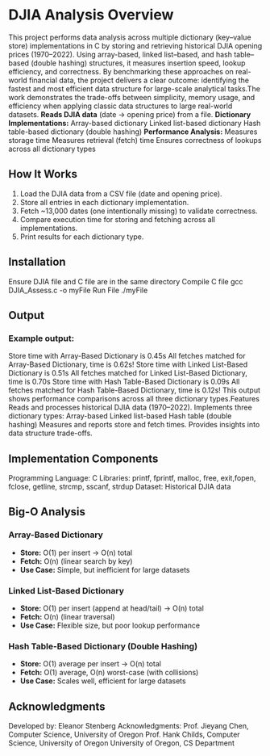 # DJIA Analysis Overview
This project performs data analysis across multiple dictionary (key–value store) implementations in C by storing and retrieving historical DJIA opening prices (1970–2022). Using array-based, linked list–based, and hash table–based (double hashing) structures, it measures insertion speed, lookup efficiency, and correctness.
By benchmarking these approaches on real-world financial data, the project delivers a clear outcome: identifying the fastest and most efficient data structure for large-scale analytical tasks.The work demonstrates the trade-offs between simplicity, memory usage, and efficiency when applying classic data structures to large real-world datasets.
**Reads DJIA data** (date → opening price) from a file.
**Dictionary Implementations:**
Array-based dictionary
Linked list-based dictionary
Hash table-based dictionary (double hashing)
**Performance Analysis:**
Measures storage time
Measures retrieval (fetch) time
Ensures correctness of lookups across all dictionary types

## How It Works
1. Load the DJIA data from a CSV file (date and opening price).
2. Store all entries in each dictionary implementation.
3. Fetch ~13,000 dates (one intentionally missing) to validate correctness.
4. Compare execution time for storing and fetching across all implementations.
5. Print results for each dictionary type.

## Installation 
Ensure DJIA file and C file are in the same directory
Compile C file
gcc DJIA_Assess.c -o myFile
Run File
./myFile

## Output
### Example output:
Store time with Array-Based Dictionary is 0.45s
All fetches matched for Array-Based Dictionary, time is 0.62s!
Store time with Linked List-Based Dictionary is 0.51s
All fetches matched for Linked List-Based Dictionary, time is 0.70s
Store time with Hash Table-Based Dictionary is 0.09s
All fetches matched for Hash Table-Based Dictionary, time is 0.12s!
This output shows performance comparisons across all three dictionary types.Features
Reads and processes historical DJIA data (1970–2022).
Implements three dictionary types:
Array-based
Linked list-based
Hash table (double hashing)
Measures and reports store and fetch times.
Provides insights into data structure trade-offs.

## Implementation Components
Programming Language: C
Libraries:
printf, fprintf, malloc, free, exit,fopen, fclose, getline, strcmp, sscanf, strdup
Dataset: Historical DJIA data

## Big-O Analysis
### Array-Based Dictionary
- **Store:** O(1) per insert → O(n) total  
- **Fetch:** O(n) (linear search by key)  
- **Use Case:** Simple, but inefficient for large datasets
### Linked List-Based Dictionary
- **Store:** O(1) per insert (append at head/tail) → O(n) total  
- **Fetch:** O(n) (linear traversal)  
- **Use Case:** Flexible size, but poor lookup performance	
### Hash Table-Based Dictionary (Double Hashing)
- **Store:** O(1) average per insert → O(n) total  
- **Fetch:** O(1) average, O(n) worst-case (with collisions)  
- **Use Case:** Scales well, efficient for large datasets
## Acknowledgments
Developed by: Eleanor Stenberg
Acknowledgments:
Prof. Jieyang Chen, Computer Science, University of Oregon
Prof. Hank Childs, Computer Science, University of Oregon
University of Oregon, CS Department


